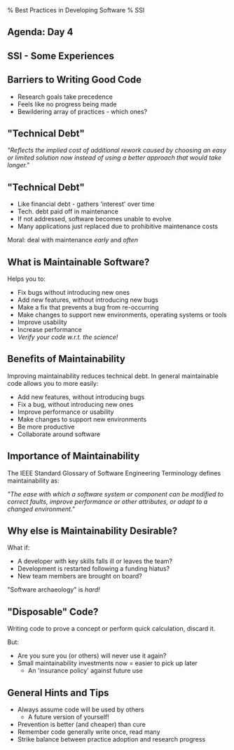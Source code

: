 % Best Practices in Developing Software
% SSI

## Agenda: Day 4

## SSI - Some Experiences

## Barriers to Writing Good Code

- Research goals take precedence
- Feels like no progress being made
- Bewildering array of practices - which ones?

## "Technical Debt"

*"Reflects the implied cost of additional rework caused by choosing an easy or limited solution now instead of using a better approach that would take longer."*

## "Technical Debt"

- Like financial debt - gathers 'interest' over time
- Tech. debt paid off in maintenance
- If not addressed, software becomes unable to evolve
- Many applications just replaced due to prohibitive maintenance costs

Moral: deal with maintenance *early* and *often*

## What is Maintainable Software?

Helps you to:

- Fix bugs without introducing new ones
- Add new features, without introducing new bugs
- Make a fix that prevents a bug from re-occurring
- Make changes to support new environments, operating systems or tools
- Improve usability
- Increase performance
- *Verify your code w.r.t. the science!*

## Benefits of Maintainability

Improving maintainability reduces technical debt.
In general maintainable code allows you to more easily:

- Add new features, without introducing bugs
- Fix a bug, without introducing new ones
- Improve performance or usability
- Make changes to support new environments
- Be more productive
- Collaborate around software

## Importance of Maintainability

The IEEE Standard Glossary of Software Engineering Terminology defines maintainability as:

*"The ease with which a software system or component can be modified to correct faults, improve performance or other attributes, or adapt to a changed environment."*

## Why else is Maintainability Desirable?

What if:

- A developer with key skills falls ill or leaves the team?
- Development is restarted following a funding hiatus?
- New team members are brought on board?

"Software archaeology" is *hard!*

## "Disposable" Code?

Writing code to prove a concept or perform quick calculation, discard it.

But:
- Are you sure you (or others) will never use it again?
- Small maintainability investments now = easier to pick up later
    + An 'insurance policy' against future use

## General Hints and Tips

- Always assume code will be used by others
    + A future version of yourself!
- Prevention is better (and cheaper) than cure
- Remember code generally write once, read many
- Strike balance between practice adoption and research progress
